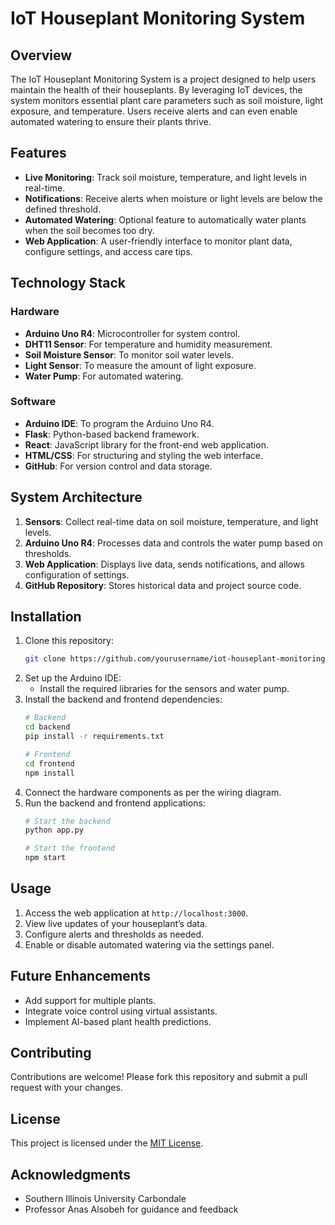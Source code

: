 # IoT Houseplant Monitoring System

## Overview
The IoT Houseplant Monitoring System is a project designed to help users maintain the health of their houseplants. By leveraging IoT devices, the system monitors essential plant care parameters such as soil moisture, light exposure, and temperature. Users receive alerts and can even enable automated watering to ensure their plants thrive.

## Features
- **Live Monitoring**: Track soil moisture, temperature, and light levels in real-time.
- **Notifications**: Receive alerts when moisture or light levels are below the defined threshold.
- **Automated Watering**: Optional feature to automatically water plants when the soil becomes too dry.
- **Web Application**: A user-friendly interface to monitor plant data, configure settings, and access care tips.

## Technology Stack
### Hardware
- **Arduino Uno R4**: Microcontroller for system control.
- **DHT11 Sensor**: For temperature and humidity measurement.
- **Soil Moisture Sensor**: To monitor soil water levels.
- **Light Sensor**: To measure the amount of light exposure.
- **Water Pump**: For automated watering.

### Software
- **Arduino IDE**: To program the Arduino Uno R4.
- **Flask**: Python-based backend framework.
- **React**: JavaScript library for the front-end web application.
- **HTML/CSS**: For structuring and styling the web interface.
- **GitHub**: For version control and data storage.

## System Architecture
1. **Sensors**: Collect real-time data on soil moisture, temperature, and light levels.
2. **Arduino Uno R4**: Processes data and controls the water pump based on thresholds.
3. **Web Application**: Displays live data, sends notifications, and allows configuration of settings.
4. **GitHub Repository**: Stores historical data and project source code.

## Installation
1. Clone this repository:
   ```bash
   git clone https://github.com/yourusername/iot-houseplant-monitoring-system.git
   ```
2. Set up the Arduino IDE:
   - Install the required libraries for the sensors and water pump.
3. Install the backend and frontend dependencies:
   ```bash
   # Backend
   cd backend
   pip install -r requirements.txt

   # Frontend
   cd frontend
   npm install
   ```
4. Connect the hardware components as per the wiring diagram.
5. Run the backend and frontend applications:
   ```bash
   # Start the backend
   python app.py

   # Start the frontend
   npm start
   ```

## Usage
1. Access the web application at `http://localhost:3000`.
2. View live updates of your houseplant’s data.
3. Configure alerts and thresholds as needed.
4. Enable or disable automated watering via the settings panel.

## Future Enhancements
- Add support for multiple plants.
- Integrate voice control using virtual assistants.
- Implement AI-based plant health predictions.

## Contributing
Contributions are welcome! Please fork this repository and submit a pull request with your changes.

## License
This project is licensed under the [MIT License](LICENSE).

## Acknowledgments
- Southern Illinois University Carbondale
- Professor Anas Alsobeh for guidance and feedback
